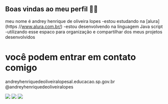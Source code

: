 ## Boas vindas ao meu perfil 😶‍🌫


meu nome é andrey henrique de oliveira lopes 
-estou estudando na [alura](https //www.alura.com.br/)
-estou desenvolvendo na linguagem Java script 
-utilizando esse espaco para organização e compartilhar dos meus projetos desenvolvidos 

# você podem entrar em contato comigo 
andreyhenriquedeoliveiralopesal.educacao.sp.gov.br
@andreyhenriquedeoliveiralopes

![](https://media0.giphy.com/media/v1.Y2lkPTc5MGI3NjExYnNyMGFjeG9mYTVxbHJ6Z2Mwb3h0djB2ZXgyZWh1NmU1bHNnaXhxMiZlcD12MV9pbnRlcm5hbF9naWZfYnlfaWQmY3Q9Zw/a5viI92PAF89q/giphy.webp)
![](https://media2.giphy.com/media/v1.Y2lkPTc5MGI3NjExZnN0bmhpZTByMDJoNXh4bnhlMnNsZ2NoNjFnemMybno3dTV5anM4eSZlcD12MV9pbnRlcm5hbF9naWZfYnlfaWQmY3Q9Zw/FZlHQxTouA1Nu/giphy.webp)
![](https://media4.giphy.com/media/v1.Y2lkPTc5MGI3NjExaWdmMnFtMXNtb3ZiNzU1ZGlzeTBxYm1iOXY0ZmozY3F6cXdxZTFobSZlcD12MV9pbnRlcm5hbF9naWZfYnlfaWQmY3Q9Zw/TRdV7Bk5JVdVm/giphy.webp)
